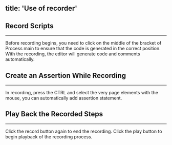 title: 'Use of recorder'
---

## Record Scripts
---

Before recording begins, you need to click on the middle of the bracket of Process main to ensure that the code is generated in the correct position. With the recording, the editor will generate code and comments automatically.

## Create an Assertion While Recording
---
In recording, press the CTRL and select the very page elements with the mouse, you can automatically add assertion statement.

## Play Back the Recorded Steps
---
Click the record button again to end the recording. Click the play button to begin playback of the recording process.